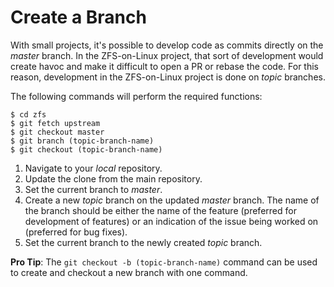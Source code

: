 # Create a Branch

With small projects, it's possible to develop code as commits directly on the *master* branch.  In the ZFS-on-Linux project, that sort of development would create havoc and make it difficult to open a PR or rebase the code.  For this reason, development in the ZFS-on-Linux project is done on *topic* branches.

The following commands will perform the required functions:
```
$ cd zfs
$ git fetch upstream
$ git checkout master
$ git branch (topic-branch-name)
$ git checkout (topic-branch-name)
```

1. Navigate to your *local*  repository.
1. Update the clone from the main repository.
1. Set the current branch to *master*.
1. Create a new *topic* branch on the updated *master* branch.  The name of the branch should be either the name of the feature (preferred for development of features) or an indication of the issue being worked on (preferred for bug fixes).
1. Set the current branch to the newly created *topic* branch.

**Pro Tip**: The `git checkout -b (topic-branch-name)` command can be used to create and checkout a new branch with one command.
